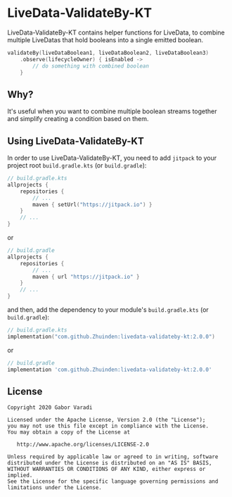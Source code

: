 # LiveData-ValidateBy-KT

LiveData-ValidateBy-KT contains helper functions for LiveData, to combine multiple LiveDatas that hold booleans into a single emitted boolean.

``` kotlin
validateBy(liveDataBoolean1, liveDataBoolean2, liveDataBoolean3)
    .observe(lifecycleOwner) { isEnabled ->
        // do something with combined boolean
    }
```

## Why?

It's useful when you want to combine multiple boolean streams together and simplify creating a condition based on them.

## Using LiveData-ValidateBy-KT

In order to use LiveData-ValidateBy-KT, you need to add `jitpack` to your project root `build.gradle.kts`
(or `build.gradle`):

``` kotlin
// build.gradle.kts
allprojects {
    repositories {
        // ...
        maven { setUrl("https://jitpack.io") }
    }
    // ...
}
```

or

``` groovy
// build.gradle
allprojects {
    repositories {
        // ...
        maven { url "https://jitpack.io" }
    }
    // ...
}
```

and then, add the dependency to your module's `build.gradle.kts` (or `build.gradle`):

``` kotlin
// build.gradle.kts
implementation("com.github.Zhuinden:livedata-validateby-kt:2.0.0")
```

or

``` groovy
// build.gradle
implementation 'com.github.Zhuinden:livedata-validateby-kt:2.0.0'
```

## License

    Copyright 2020 Gabor Varadi

    Licensed under the Apache License, Version 2.0 (the "License");
    you may not use this file except in compliance with the License.
    You may obtain a copy of the License at

       http://www.apache.org/licenses/LICENSE-2.0

    Unless required by applicable law or agreed to in writing, software
    distributed under the License is distributed on an "AS IS" BASIS,
    WITHOUT WARRANTIES OR CONDITIONS OF ANY KIND, either express or implied.
    See the License for the specific language governing permissions and
    limitations under the License.
